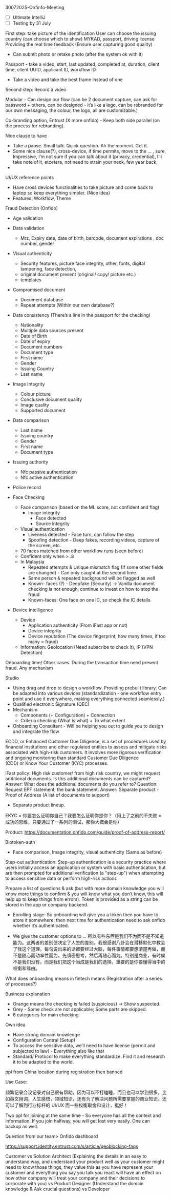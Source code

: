 30072025-Onfinfo-Meeting

- [ ] Ultimate IntelliJ
- [ ] Testing by 31 July

First step: take picture of the identification
User can choose the issuing country (can choose which to show)
MYKAD, passport, driving license
Providing the real time feedback (Ensure user capturing good quality)
- Can submit photo or retake photo (after the system ok with it)

Passport - take a video, start, last updated, completed at, duration, client time, client UUID, applicant ID, workflow ID
- Take a video and take the best frame instead of one

Second step:
Record a video

Modular - Can design our flow (can be 2 document capture, can ask for password + others, can be designed -  it’s like a lego, can be rebranded for our own messaging, the colour, the logo, all are customizable.)

Co-branding option, Entrust (X more onfido) - Keep both side parallel (on the process for rebranding).

Nice clause to have
- Take a pause. Small talk. Quick question. Ah the moment. Got it.
- Some nice clause(?), cross-device, if time permits, move to the … , sure, Impressive, I’m not sure if you can talk about it (privacy, credential), I’ll take note of it, etcetera, not need to strain your neck, few year back, 
- 

UI/UX reference points
- Have cross devices functinalities to take picture and come back to laptop so keep everything simpler. (Nice idea)
- Features: Workflow, Theme

Fraud Detection (Onfido)
- Age validation
- Data validation
    - Mrz, Expiry date, date of birth, barcode, document expirations , doc number, gender
- Visual authenticity
    - Security features, picture face integrity, other, fonts, digital tampering, face detection, 
    - original document present (original/ copy/ picture etc.)
    - templates
- Compromised document
    - Document database
    - Repeat attempts (Within our own database?)
- Data consistency (There’s a line in the passport for the checking)
    - Nationality
    - Multiple data sources present
    - Date of Birth
    - Date of expiry
    - Document numbers
    - Document type
    - First name
    - Gender
    - Issuing Country
    - Last name
- Image Integrity
    - Colour picture
    - Conclusive document quality 
    - Image quality
    - Supported document
- Data comparison
    - Last name
    - Issuing country
    - Gender
    - First name
    - Document type
- Issuing authority
    - Nfc passive authentication
    - Nfc active authentication
- Police record

- Face Checking
    - Face comparison (based on the ML score, not confident and flag)
        - Image integrity
            - Face detected
            - Source integrity
    - Visual authentication
        - Liveness detected - Face turn, can follow the step
        - Spoofing detection - Deep fakes, recording videos, capture of the screen, etc.
    - 70 faces matched from other workflow runs (seen before) 
    - Confident only when > .8
    - In Malaysia
        - Repeated attempts & Unique mismatch flag (If some other fields are changed) - Can only caught at the second time.
        - Same person & repeated background will be flagged as well
        - Known- faces (?) - Deepfake (Security) -> Vanilla document checking is not enough, continue to invest on how to stop the fraud
        - Known-faces: One face on one IC, so check the IC details

- Device Intelligence
    - Device
        - Application authenticity (From iFast app or not)
        - Device integrity
        - Device reputation (The device fingerprint, how many times, if too many = fraud)
    - Information: Geolocation (Need subscribe to check it), IP (VPN Detection)

Onboarding time/ Other cases. During the transaction time need prevent fraud. Any mechanism


Studio
- Using drag and drop to design a workflow. Providing prebuilt library. Can be adapted into various devices (standardization - one workflow entry point and use it everywhere, making everything connected seamlessly.)
- Qualified electronic Signature (QEC)
- Mechanism
    - Components (+ Configuration) + Connection
    - Criteria checking (What is what) + To what extent
- Onboarding Consultant - Will be helping you out to guide you to design and integrate the flow 

ECDD, or Enhanced Customer Due Diligence, is a set of procedures used by financial institutions and other regulated entities to assess and mitigate risks associated with high-risk customers. It involves more rigorous verification and ongoing monitoring than standard Customer Due Diligence (CDD) or Know Your Customer (KYC) processes. 

iFast policy: High risk customer/ from high risk country, we might request additional documents. Is this additional documents can be captured? 
Answer: What does the additional documents do you refer to?
Question: Request EPF statement, the bank statement.
Answer: Separate product - Proof of Address (A list of documents to support)
- Separate product lineup.

EKYC = 你要怎么证明你自己？我要怎么证明你是你？（用上了之前的不失败 = 成功的思维，只要通过了一系列的测试，那你大概会是你）

Product: https://documentation.onfido.com/guide/proof-of-address-report/

Biotoken-auth
- Face comparison, Image integrity, visual authenticity (Same as before)

Step-out authentication: Step-up authentication is a security practice where users initially access an application or system with basic authentication, but are then prompted for additional verification (a "step-up") when attempting to access sensitive data or perform high-risk actions

Prepare a list of questions & ask (but with more domain knowledge you will know more things to confirm & you will know what you don’t know, this will help up to keep things from errors). Token is provided as a string can be stored in the app or company backend.

- Enrolling stage: So onboarding will give you a token then you have to store it somewhere; then next time for authentication need to ask onfido whether it’s authenticated.

* We give the customer options to … 所以有些东西是我们不为而不是不知道能为。这两者的差别便决定了人生的差别。我很感谢八卦会在潜移默化中教会了我这个道理。每句说出来的话都要经过大脑，每件事情都要想清楚再做，而不是随心而动率性而为。先缜密思考，然后再随心而为。特别是商业，有时候不是我们没有，而是我们把这个当成是我们的选择。重要的是你要懂得当中的权衡和缘由。

What does onboarding means in fintech means (Registration after a series of processes?)

Business explanation
- Orange means the checking is failed (suspicious) -> Show suspected. 
- Grey - Some check are not applicable; Some parts are skipped.
- 6 categories for main checking

Own idea
- Have strong domain knowledge 
- Configuration Central (Setup)
- To access the sensitive data, we’ll need to have license (permit and subjected to law) - Everything also like that
- Standard/ Protocol to make everything standardize. Find it and research it to be adapted to the world.

 ppl from China location  during registration then banned

Use Case:

频繁记录会议记录对自己很有帮助，因为可以不打瞌睡，而且也可以学到很多，比如英文用词，人生感悟，领域知识，还有为了解决问题所需要掌握的商业知识。还可以了解到行业标杆的 UI/UX 而一些权衡取舍和设计，挺好！

Two ppl for joining at the same time - So everyone has all the context and information. If you join halfway, you will get lost very easily. One can backup as well.

Question from our team>
Onfido dashboard



https://support.identity.entrust.com/s/article/geoblocking-faqs

Customer vs Solution Architect (Explaining the details in an easy to understand way, and understand your product well as your customer might need to know those things, they value this as you have represent your customer and everything you say you talk you react will have an effect on how other company will treat your company and their decisions to corporate with you) vs Product Designer (Understand the domain knowledge & Ask crucial questions) vs Developer
